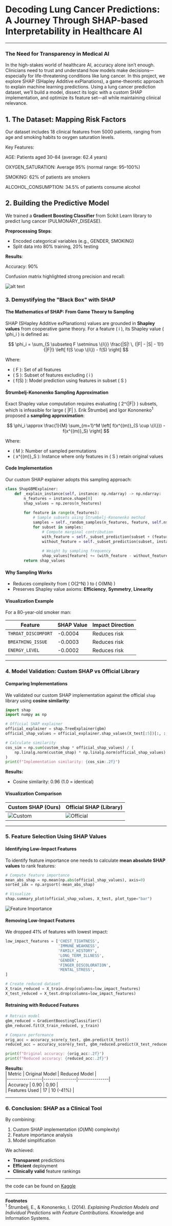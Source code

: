 
# Decoding Lung Cancer Predictions: A Journey Through SHAP-based Interpretability in Healthcare AI
___
### The Need for Transparency in Medical AI
In the high-stakes world of healthcare AI, accuracy alone isn’t enough. Clinicians need to trust and understand how models make decisions—especially for life-threatening conditions like lung cancer. In this project, we explore SHAP (SHapley Additive exPlanations), a game-theoretic approach to explain machine learning predictions. Using a lung cancer prediction dataset, we’ll build a model, dissect its logic with a custom SHAP implementation, and optimize its feature set—all while maintaining clinical relevance.

## 1. The Dataset: Mapping Risk Factors
Our dataset includes 18 clinical features from 5000 patients, ranging from age and smoking habits to oxygen saturation levels.

Key Features:

AGE: Patients aged 30–84 (average: 62.4 years)

OXYGEN_SATURATION: Average 95% (normal range: 95–100%)

SMOKING: 62% of patients are smokers

ALCOHOL_CONSUMPTION: 34.5% of patients consume alcohol


## 2. Building the Predictive Model
We trained a **Gradient Boosting Classifier** from Scikit Learn library to predict lung cancer (PULMONARY_DISEASE).

**Preprocessing Steps**:

- Encoded categorical variables (e.g., GENDER, SMOKING)
- Split data into 80% training, 20% testing

**Results**:

Accuracy: 90%

Confusion matrix highlighted strong precision and recall:

![alt text](/SHAP/download.png)

### 3. Demystifying the "Black Box" with SHAP

#### The Mathematics of SHAP: From Game Theory to Sampling

SHAP (SHapley Additive exPlanations) values are grounded in **Shapley values** from cooperative game theory. For a feature \( i \), its Shapley value \( \phi_i \) is defined as:

$$
\phi_i = \sum_{S \subseteq F \setminus \{i\}} \frac{|S|! \, (|F| - |S| - 1)!}{|F|!} \left[ f(S \cup \{i\}) - f(S) \right]
$$

Where:
- \( F \): Set of all features
- \( S \): Subset of features excluding \( i \)
- \( f(S) \): Model prediction using features in subset \( S \)

#### Štrumbelj-Kononenko Sampling Approximation

Exact Shapley value computation requires evaluating \( 2^{|F|} \) subsets, which is infeasible for large \( |F| \). Erik Štrumbelj and Igor Kononenko<sup>1</sup> proposed a **sampling approximation**:

$$
\phi_i \approx \frac{1}{M} \sum_{m=1}^M \left[ f(x^{(m)}_{S \cup \{i\}}) - f(x^{(m)}_S) \right]
$$

Where:
- \( M \): Number of sampled permutations
- \( x^{(m)}_S \): Instance where only features in \( S \) retain original values

#### Code Implementation

Our custom SHAP explainer adopts this sampling approach:

```python
class ShapGBMExplainer:
    def _explain_instance(self, instance: np.ndarray) -> np.ndarray:
        n_features = instance.shape[0]
        shap_values = np.zeros(n_features)
        
        for feature in range(n_features):
            # Sample subsets using Štrumbelj-Kononenko method
            samples = self._random_samples(n_features, feature, self.nsamples)
            for subset in samples:
                # Compute marginal contribution
                with_feature = self._subset_prediction(subset + (feature,), instance)
                without_feature = self._subset_prediction(subset, instance)
                
                # Weight by sampling frequency
                shap_values[feature] += (with_feature - without_feature) / self.nsamples
        return shap_values
```

#### Why Sampling Works
- Reduces complexity from \( O(2^N) \) to \( O(MN) \)
- Preserves Shapley value axioms: **Efficiency**, **Symmetry**, **Linearity**

#### Visualization Example
For a 80-year-old smoker man:

| Feature              | SHAP Value | Impact Direction |
|----------------------|------------|-------------------|
| `THROAT_DISCOMFORT`  | -0.0004    | Reduces risk      |
| `BREATHING_ISSUE`    | -0.0003    | Reduces risk    |
| `ENERGY_LEVEL`       | -0.0002    | Reduces risk      |

---


### 4. Model Validation: Custom SHAP vs Official Library

#### Comparing Implementations
We validated our custom SHAP implementation against the official `shap` library using **cosine similarity**:

```python
import shap
import numpy as np

# Official SHAP explainer
official_explainer = shap.TreeExplainer(gbm)
official_shap_values = official_explainer.shap_values(X_test[:5])[:, :, 1]  # Class 1 probabilities

# Calculate similarity
cos_sim = np.sum(custom_shap * official_shap_values) / (
    np.linalg.norm(custom_shap) * np.linalg.norm(official_shap_values)
)
print(f"Implementation similarity: {cos_sim:.2f}")
```


**Results:**  
- Cosine similarity: 0.96 (1.0 = identical)  

#### Visualization Comparison
| Custom SHAP (Ours) | Official SHAP (Library) |
|---------------------|--------------------------|
| ![Custom](/SHAP/download1.png) | ![Official](/SHAP/download2.png) |
---

### 5. Feature Selection Using SHAP Values

#### Identifying Low-Impact Features

To identify feature importance one needs to calculate **mean absolute SHAP values** to rank features:  


```python
# Compute feature importance
mean_abs_shap = np.mean(np.abs(official_shap_values), axis=0)
sorted_idx = np.argsort(-mean_abs_shap)

# Visualize
shap.summary_plot(official_shap_values, X_test, plot_type="bar")
```
![Feature Importance](/SHAP/features.png)
#### Removing Low-Impact Features
We dropped 41% of features with lowest impact:  
```python
low_impact_features = ['CHEST_TIGHTNESS', 
                       'IMMUNE_WEAKNESS', 
                       'FAMILY_HISTORY',
                       'LONG_TERM_ILLNESS', 
                       'GENDER', 
                       'FINGER_DISCOLORATION', 
                       'MENTAL_STRESS',
]

# Create reduced dataset
X_train_reduced = X_train.drop(columns=low_impact_features)
X_test_reduced = X_test.drop(columns=low_impact_features)
```

#### Retraining with Reduced Features
```python
# Retrain model
gbm_reduced = GradientBoostingClassifier()
gbm_reduced.fit(X_train_reduced, y_train)

# Compare performance
orig_acc = accuracy_score(y_test, gbm.predict(X_test))
reduced_acc = accuracy_score(y_test, gbm_reduced.predict(X_test_reduced))

print(f"Original accuracy: {orig_acc:.2f}")
print(f"Reduced accuracy: {reduced_acc:.2f}")
```

**Results:**  
| Metric          | Original Model | Reduced Model |  
|-----------------|----------------|---------------|  
| Accuracy        | 0.90           | 0.90          |  
| Features Used   | 17             | 10 (-41%)     |  

---


### 6. Conclusion: SHAP as a Clinical Tool

By combining:  
1. Custom SHAP implementation ($O(MN)$ complexity)  
2. Feature importance analysis  
3. Model simplification  

We achieved:  
- **Transparent** predictions  
- **Efficient** deployment  
- **Clinically valid** feature rankings  
---
the code can be found on [Kaggle](https://www.kaggle.com/code/aliyeablaeva/lung-cancer-prediction-ai-powered-insights-ml-91)
___
**Footnotes**  
<sup>1</sup> Štrumbelj, E., & Kononenko, I. (2014). *Explaining Prediction Models and Individual Predictions with Feature Contributions*. Knowledge and Information Systems.